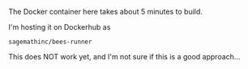 The Docker container here takes about 5 minutes to build.

I'm hosting it on Dockerhub as

    sagemathinc/bees-runner
    
    
This does NOT work yet, and I'm not sure if this is a good approach...